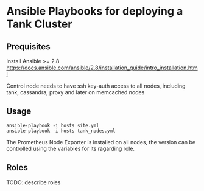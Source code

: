 # Ansible Playbooks for deploying a Tank Cluster

## Prequisites

Install Ansible >= 2.8  
https://docs.ansible.com/ansible/2.8/installation_guide/intro_installation.html

Control node needs to have ssh key-auth access to all nodes, including tank, cassandra, proxy and later on memcached nodes

## Usage

`ansible-playbook -i hosts site.yml`  
`ansible-playbook -i hosts tank_nodes.yml`  

The Prometheus Node Exporter is installed on all nodes, the version can be controlled using the variables for its ragarding role.

## Roles

TODO: describe roles

